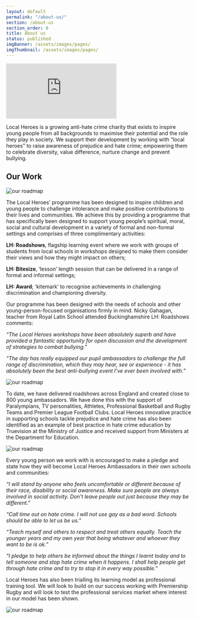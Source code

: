 ```yaml
---
layout: default
permalink: "/about-us/"
section: /about-us
section_order: 0
title: About us
status: published
imgBanner: /assets/images/pages/
imgThumbnail: /assets/images/pages/
---
```


<div class="responsive-embed">
<iframe src="https://www.youtube.com/embed/zZbP_lQs5d8?rel=0" frameborder="0" allowfullscreen></iframe>
</div>

Local Heroes is a growing anti-hate crime charity that exists to inspire young people from all backgrounds to maximise their potential and the role they play in society. We support their development by working with “local heroes” to raise awareness of prejudice and hate crime; empowering them to celebrate diversity, value difference, nurture change and prevent bullying.

## Our Work

<img src="{{ site.baseurl }}/assets/images/about-us/roadmap.png" alt="our roadmap" class="">

The Local Heroes’ programme has been designed to inspire children and young people to challenge intolerance and make positive contributions to their lives and communities.  We achieve this by providing a programme that has specifically been designed to support young people’s spiritual, moral, social and cultural development in a variety of formal and non-formal settings and comprises of three complimentary activities:

**LH: Roadshows**, flagship learning event where we work with groups of students from local schools in workshops designed to make them consider their views and how they might impact on others;

**LH: Bitesize**, ‘lesson’ length session that can be delivered in a range of formal and informal settings;

**LH: Award**; ‘kitemark’ to recognise achievements in challenging discrimination and championing diversity.

Our programme has been designed with the needs of schools and other young-person-focused organisations firmly in mind.  Nicky Gahagan, teacher from Royal Latin School attended Buckinghamshire LH: Roadshows comments:

*“The Local Heroes workshops have been absolutely superb and have provided a fantastic opportunity for open discussion and the development of strategies to combat bullying.”*

*“The day has really equipped our pupil ambassadors to challenge the full range of discrimination, which they may hear, see or experience - it has absolutely been the best anti-bullying event I’ve ever been involved with.”*

<img src="{{ site.baseurl }}/assets/images/about-us/about-us-1.jpg" alt="our roadmap" class="float-right">

To date, we have delivered roadshows across England and created close to 800 young ambassadors. We have done this with the support of Paralympians, TV personalities, Athletes, Professional Basketball and Rugby Teams and Premier League Football Clubs. Local Heroes innovative practice in supporting schools tackle prejudice and hate crime has also been identified as an example of best practice in hate crime education by Truevision at the Ministry of Justice and received support from Ministers at the Department for Education.  

<img src="{{ site.baseurl }}/assets/images/about-us/about-us-2.jpg" alt="our roadmap" class="float-right">

Every young person we work with is encouraged to make a pledge and state how they will become Local Heroes Ambassadors in their own schools and communities:

*“I will stand by anyone who feels uncomfortable or different because of their race, disability or social awareness.  Make sure people are always involved in social activity.  Don’t leave people out just because they may be different.”*

*“Call time out on hate crime. I will not use gay as a bad word.  Schools should be able to let us be us.”*

*“Teach myself and others to respect and treat others equally.  Teach the younger years and my own year that being whatever and whoever they want to be is ok.”*

*“I pledge to help others be informed about the things I learnt today and to tell someone and stop hate crime when it happens.  I shall help people get through hate crime and to try to stop it in every way possible.”*

Local Heroes has also been trialling its learning model as professional training tool.  We will look to build on our success working with Premiership Rugby and will look to test the professional services market where interest in our model has been shown.

<img src="{{ site.baseurl }}/assets/images/about-us/about-us-3.jpg" alt="our roadmap" class="">
